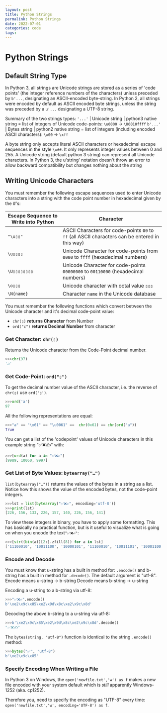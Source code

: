 ```yaml
---
layout: post
title: Python Strings
permalink: Python Strings
date: 2022-07-01
categories: code
tags:
---
```


# Python Strings

## Default String Type

In Python 3, all strings are Unicode strings are stored as a series of 'code points' (the integer reference numbers of the characters) unless preceded by `b'...`, designating an ASCII-encoded byte-string.
In Python 2, all strings were encoded by default as ASCII encoded byte strings, unless the string was preceded by a `u'...` designating a UTF-8 string.

Summary of the two strings types:
`'...'` | Unicode string | python3 native string = list of integers of Unicode code-points: `\u0000` → `\U0010ffff`
`b'...'` | Bytes   string | python2 native string = list of integers (including encoded ASCII characters): `\x00`  → `\xff`

A byte string only accepts literal ASCII characters or hexadecimal escape sequences in the style `\x##`. It only represents integer values between 0 and 255.
A Unicode string (default python 3 string) can represent all Unicode characters.
In Python 3, the u'string' notation doesn't throw an error to allow backward compatibility but changes nothing about the string

## Writing Unicode Characters

You must remember the following escape sequences used to enter Unicode characters into a string with the code point number in hexadecimal given by the #'s:

Escape Sequence to Write into Python | Character
-|-
 `"\x▯▯"` | ASCII Characters for code-points `00` to `ff` (all ASCII characters can be entered in this way)
`\u▯▯▯▯`|  Unicode Character for code-points from `0000` to `ffff` (hexadecimal numbers)
`\U▯▯▯▯▯▯▯▯`| Unicode Character for code-points `00000000` to `00110000` (hexadecimal numbers)
`\o▯▯▯`| Unicode character with octal value `▯▯▯`
`\N{name}`|Character `name` in the Unicode database

You must remember the following functions which convert between the Unicode character and it's decimal code-point value:

- `chr(▯)`  **returns Character** from Number
- `ord("c")` **returns  Decimal Number** from character

### Get Character: `chr(▯)`

Returns the Unicode character from the Code-Point decimal number.

```python
>>>chr(97)
'a'  
```

### Get Code-Point: `ord("▯")`

To get the decimal number value of the ASCII character, i.e. the reverse of `chr(▯)` use `ord('▯')`.

```python
>>>ord('a')
97  
```

All the following representations are equal:

```python
>>>"a" == "\x61" == "\u0061" ==  chr(0x61) == chr(ord("a"))
True
```

You can get a list of the 'codepoint' values  of Unicode characters in this example string "✅❌✍" with:

```python
>>>[ord(a) for a in "✅❌✍"]
[9989, 10060, 9997]
```

### Get List of Byte Values: `bytearray("…")`

`list(bytearray("…"))` returns the values of the bytes in a string as a list. Notice how this shows the value of the encoded bytes, not the code-point integers.

```python
>>>lst = list(bytearray("✅❌✍", encoding='utf-8'))
>>>print(lst)
[226, 156, 133, 226, 157, 140, 226, 156, 141]
```

To view these integers in binary, you have to apply some formatting. This has basically no practical function, but is it useful to visualize what is going on when you encode the text`"✅❌✍"`:

```python
>>>[str((bin(a))[2:].zfill(8)) for a in lst]
['11100010', '10011100', '10000101', '11100010', '10011101', '10001100', '11100010', '10011100', '10001101']
```

### Encode and Decode

You must know that u-string has a built in method for:  `.encode()` and b-string has a built in method for  `.decode()`. The default argument is "utf-8".
Encode means u-string → b-string
Decode means b-string → u-string

Encoding a u-string to a b-string via utf-8:

```python
>>>"✅❌✍".encode() 
b'\xe2\x9c\x85\xe2\x9d\x8c\xe2\x9c\x8d'
```

Decoding the above b-string to a u-string via utf-8:

```python
>>>b'\xe2\x9c\x85\xe2\x9d\x8c\xe2\x9c\x8d'.decode()
"✅❌✍"
```

The `bytes(string, "utf-8")` function is identical to the string `.encode()` method:

```python
>>>bytes("✅", "utf-8")
b'\xe2\x9c\x85'
```

### Specify Encoding When Writing a File

In Python 3 on Windows, the `open('newfile.txt','w') as f` makes a new file encoded with your system default which is _still_ apparently Windows-1252 (aka. cp1252).

Therefore you, need to specify the encoding as "UTF-8" every time: `open('newfile.txt','w', encoding='UTF-8') as f`.
